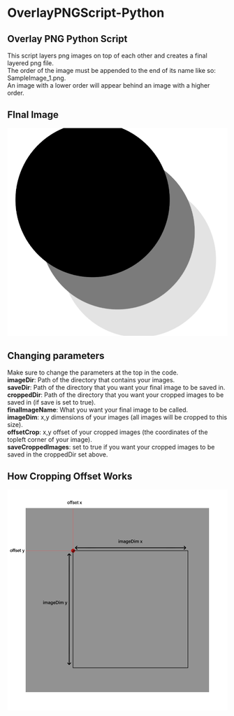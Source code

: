 # OverlayPNGScript-Python
## Overlay PNG Python Script

This script layers png images on top of each other and creates a final layered png file.  
The order of the image must be appended to the end of its name like so: SampleImage_1.png.  
An image with a lower order will appear behind an image with a higher order.  

## FInal Image
![Image not found](/SavedImages/FinalImage.png?raw=true "")

## Changing parameters
Make sure to change the parameters at the top in the code.  
**imageDir**: Path of the directory that contains your images.  
**saveDir**: Path of the directory that you want your final image to be saved in.  
**croppedDir**: Path of the directory that you want your cropped images to be saved in (if save is set to true).  
**finalImageName**: What you want your final image to be called.  
**imageDim**: x,y dimensions of your images (all images will be cropped to this size).  
**offsetCrop**: x,y offset of your cropped images (the coordinates of the topleft corner of your image).  
**saveCroppedImages**: set to true if you want your cropped images to be saved in the croppedDir set above.  


## How Cropping Offset Works
![Image not found](/Screenshots/CropOffsetScreenshot.png?raw=true "How cropping offset works")

